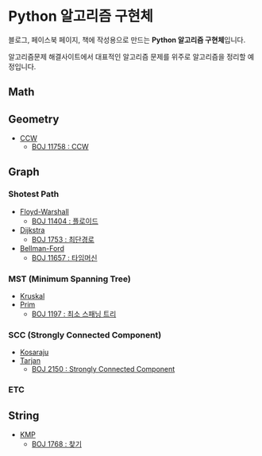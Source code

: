 # Python 알고리즘 구현체

블로그, 페이스북 페이지, 책에 작성용으로 만드는 **Python 알고리즘 구현체**입니다.

알고리즘문제 해결사이트에서 대표적인 알고리즘 문제를 위주로 알고리즘을 정리할 예정입니다.

## Math

## Geometry

- [CCW](/geometry/ccw.py)
  - [BOJ 11758 : CCW](https://www.acmicpc.net/problem/11758)

## Graph

### Shotest Path

- [Floyd-Warshall](/graph/shortest_path/floyd_warshall.py)
  - [BOJ 11404 : 플로이드](https://www.acmicpc.net/problem/11404)
- [Dijkstra](graph/shortest_path/dijkstra.py)
  - [BOJ 1753 : 최단경로](https://www.acmicpc.net/problem/1753)
- [Bellman-Ford](/graph/shortest_path/bellman_ford.py)
  - [BOJ 11657 : 타임머신](https://www.acmicpc.net/problem/11657)

### MST (Minimum Spanning Tree)

- [Kruskal](/graph/mst/kruskal.py)
- [Prim](/graph/mst/prim.py)
  - [BOJ 1197 : 최소 스패닝 트리](https://www.acmicpc.net/problem/1197)

### SCC (Strongly Connected Component)

- [Kosaraju](/graph/scc/kosaraju.py)
- [Tarjan](/graph/scc/tarjan.py)
  - [BOJ 2150 : Strongly Connected Component](https://www.acmicpc.net/problem/2150)

### ETC

## String

- [KMP](/string/kmp.py)
  - [BOJ 1768 : 찾기](https://www.acmicpc.net/problem/1786)